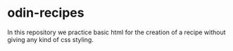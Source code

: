 # odin-recipes
In this repository we practice basic html for the creation of a recipe without giving any kind of css styling.
